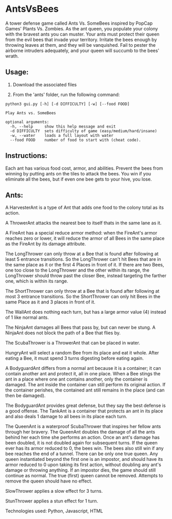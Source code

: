 # AntsVsBees

A tower defense game called Ants Vs. SomeBees inspired by PopCap Games' Plants Vs. Zombies. As the ant queen, you populate your colony with the bravest ants you can muster. Your ants must protect their queen from the evil bees that invade your territory. Irritate the bees enough by throwing leaves at them, and they will be vanquished. Fail to pester the airborne intruders adequately, and your queen will succumb to the bees' wrath.

## Usage:

1. Download the associated files

2. From the 'ants' folder, run the following command:

```
python3 gui.py [-h] [-d DIFFICULTY] [-w] [--food FOOD]

Play Ants vs. SomeBees

optional arguments:
  -h, --help     show this help message and exit
  -d DIFFICULTY  sets difficulty of game (easy/medium/hard/insane)
  -w, --water    loads a full layout with water
  --food FOOD    number of food to start with (cheat code).
```

## Instructions:

Each ant has various food cost, armor, and abilities. Prevent the bees from winning by putting ants on the tiles to attack the bees. You win if you eliminate all the bees, but if even one bee gets to your hive, you lose.

## Ants:

A HarvesterAnt is a type of Ant that adds one food to the colony total as its action.

A ThrowerAnt attacks the nearest bee to itself thats in the same lane as it.

A FireAnt has a special reduce armor method: when the FireAnt's armor reaches zero or lower, it will reduce the armor of all Bees in the same place as the FireAnt by its damage attribute.

The LongThrower can only throw at a Bee that is found after following at least 5 entrance transitions. So the LongThrower can't hit Bees that are in the same place as it or the first 4 Places in front of it. If there are two Bees, one too close to the LongThrower and the other within its range, the LongThrower should throw past the closer Bee, instead targeting the farther one, which is within its range.

The ShortThrower can only throw at a Bee that is found after following at most 3 entrance transitions. So the ShortThrower can only hit Bees in the same Place as it and 3 places in front of it.

The WallAnt does nothing each turn, but has a large armor value (4) instead of 1 like normal ants.

The NinjaAnt damages all Bees that pass by, but can never be stung. A NinjaAnt does not block the path of a Bee that flies by.

The ScubaThrower is a ThrowerAnt that can be placed in water.

HungryAnt will select a random Bee from its place and eat it whole. After eating a Bee, it must spend 3 turns digesting before eating again.

A BodyguardAnt differs from a normal ant because it is a container; it can contain another ant and protect it, all in one place. When a Bee stings the ant in a place where one ant contains another, only the container is damaged. The ant inside the container can still perform its original action. If the container perishes, the contained ant still remains in the place (and can then be damaged).

The BodyguardAnt provides great defense, but they say the best defense is a good offense. The TankAnt is a container that protects an ant in its place and also deals 1 damage to all bees in its place each turn.

The QueenAnt is a waterproof ScubaThrower that inspires her fellow ants through her bravery. The QueenAnt doubles the damage of all the ants behind her each time she performs an action. Once an ant's damage has been doubled, it is not doubled again for subsequent turns. If the queen ever has its armor reduced to 0, the bees win. The bees also still win if any bee reaches the end of a tunnel. There can be only one true queen. Any queen instantiated beyond the first one is an impostor, and should have its armor reduced to 0 upon taking its first action, without doubling any ant's damage or throwing anything. If an impostor dies, the game should still continue as normal. The true (first) queen cannot be removed. Attempts to remove the queen should have no effect.

SlowThrower applies a slow effect for 3 turns.

StunThrower applies a stun effect for 1 turn.

Technologies used: Python, Javascript, HTML